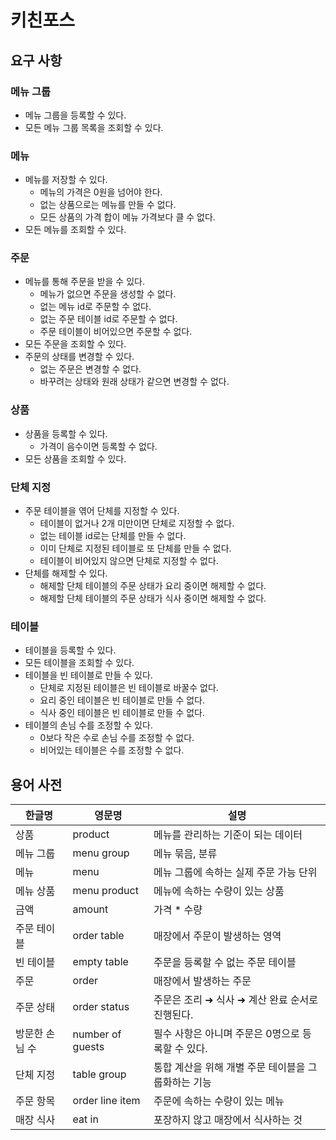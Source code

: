 # 키친포스

## 요구 사항
### 메뉴 그룹
- 메뉴 그룹을 등록할 수 있다.
- 모든 메뉴 그룹 목록을 조회할 수 있다.
### 메뉴
- 메뉴를 저장할 수 있다.
  - 메뉴의 가격은 0원을 넘어야 한다.
  - 없는 상품으로는 메뉴를 만들 수 없다.
  - 모든 상품의 가격 합이 메뉴 가격보다 클 수 없다.
- 모든 메뉴를 조회할 수 있다.
### 주문
- 메뉴를 통해 주문을 받을 수 있다.
  - 메뉴가 없으면 주문을 생성할 수 없다.
  - 없는 메뉴 id로 주문할 수 없다.
  - 없는 주문 테이블 id로 주문할 수 없다.
  - 주문 테이블이 비어있으면 주문할 수 없다.
- 모든 주문을 조회할 수 있다.
- 주문의 상태를 변경할 수 있다.
  - 없는 주문은 변경할 수 없다.
  - 바꾸려는 상태와 원래 상태가 같으면 변경할 수 없다.
### 상품
- 상품을 등록할 수 있다.
  - 가격이 음수이면 등록할 수 없다.
- 모든 상품을 조회할 수 있다.
### 단체 지정
- 주문 테이블을 엮어 단체를 지정할 수 있다.
  - 테이블이 없거나 2개 미만이면 단체로 지정할 수 없다.
  - 없는 테이블 id로는 단체를 만들 수 없다.
  - 이미 단체로 지정된 테이블로 또 단체를 만들 수 없다.
  - 테이블이 비어있지 않으면 단체로 지정할 수 없다.
- 단체를 해제할 수 있다.
  - 해제할 단체 테이블의 주문 상태가 요리 중이면 해제할 수 없다.
  - 해제할 단체 테이블의 주문 상태가 식사 중이면 해제할 수 없다.
### 테이블
- 테이블을 등록할 수 있다.
- 모든 테이블을 조회할 수 있다.
- 테이블을 빈 테이블로 만들 수 있다.
  - 단체로 지정된 테이블은 빈 테이블로 바꿀수 없다.
  - 요리 중인 테이블은 빈 테이블로 만들 수 없다.
  - 식사 중인 테이블은 빈 테이블로 만들 수 없다.
- 테이블의 손님 수를 조정할 수 있다.
  - 0보다 작은 수로 손님 수를 조정할 수 없다.
  - 비어있는 테이블은 수를 조정할 수 없다.


## 용어 사전

| 한글명 | 영문명 | 설명 |
| --- | --- | --- |
| 상품 | product | 메뉴를 관리하는 기준이 되는 데이터 |
| 메뉴 그룹 | menu group | 메뉴 묶음, 분류 |
| 메뉴 | menu | 메뉴 그룹에 속하는 실제 주문 가능 단위 |
| 메뉴 상품 | menu product | 메뉴에 속하는 수량이 있는 상품 |
| 금액 | amount | 가격 * 수량 |
| 주문 테이블 | order table | 매장에서 주문이 발생하는 영역 |
| 빈 테이블 | empty table | 주문을 등록할 수 없는 주문 테이블 |
| 주문 | order | 매장에서 발생하는 주문 |
| 주문 상태 | order status | 주문은 조리 ➜ 식사 ➜ 계산 완료 순서로 진행된다. |
| 방문한 손님 수 | number of guests | 필수 사항은 아니며 주문은 0명으로 등록할 수 있다. |
| 단체 지정 | table group | 통합 계산을 위해 개별 주문 테이블을 그룹화하는 기능 |
| 주문 항목 | order line item | 주문에 속하는 수량이 있는 메뉴 |
| 매장 식사 | eat in | 포장하지 않고 매장에서 식사하는 것 |
